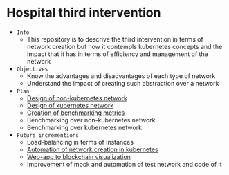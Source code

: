 # Hospital third intervention
- `Info`
  - This repository is to descrive the third intervention in terms of network creation but now it contempls kubernetes concepts and the impact that it has in terms of efficiency and management of the network
- `Objectives`
  - Know the advantages and disadvantages of each type of network
  - Understand the impact of creating such abstraction over a network
- `Plan`
  - [Design of non-kubernetes network](./Design/Kubernetes/readme.md)
  - [Design of kubernetes network](./Design/Non-kubernetes/readme.md)
  - [Creation of benchmarking metrics](./Metrics/readme.md)
  - Benchmarking over non-kubernetes network
  - Benchmarking over kubernetes network
- `Future incrementions`
  - Load-balancing in terms of instances
  - [Automation of network creation in kubernetes](./Future-incrementations/kubernetes-automation-deployment/readme.md) 
  - [Web-app to blockchain visualization](Future-incrementations/WebAppToBlockchainVisualization/readme.md)
  - Improvement of mock and automation of test network and code of it